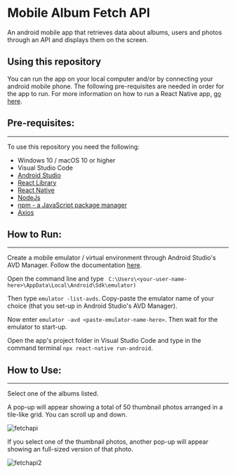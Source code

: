 # Mobile Album Fetch API
An android mobile app that retrieves data about albums, users and photos through an API and displays them on the screen.

## Using this repository
You can run the app on your local computer and/or by connecting your android mobile phone. The following pre-requisites are needed in order for the app to run. 
For more information on how to run a React Native app, [go here](https://reactnative.dev/docs/environment-setup).

## Pre-requisites:
-----------
To use this repository you need the following:
 - Windows 10 / macOS 10  or higher
 - Visual Studio Code
 - [Android Studio](https://developer.android.com/studio)
 - [React Library](https://reactjs.org/)
 - [React Native](https://reactnative.dev/)
 - [NodeJs](https://nodejs.org/en/)
 - [npm - a JavaScript package manager](https://www.npmjs.com/package/npm)
 - [Axios](https://www.npmjs.com/package/axios) 
 
 ## How to Run:
 -----------
 
 Create a mobile emulator / virtual environment through Android Studio's AVD Manager. Follow the documentation [here](https://developer.android.com/studio/intro/update#sdk-manager).
 
 Open the command line and type ` C:\Users\<your-user-name-here>\AppData\Local\Android\Sdk\emulator)`
 
 Then type `emulator -list-avds`. Copy-paste the emulator name of your choice (that you set-up in Android Studio's AVD Manager).
 
 Now enter `emulator -avd <paste-emulator-name-here>`. Then wait for the emulator to start-up.
 
 Open the app's project folder in Visual Studio Code and type in the command terminal `npx react-native run-android`.
 
 ## How to Use:
 -----------
 
 Select one of the albums listed.
 
 A pop-up will appear showing a total of 50 thumbnail photos arranged in a tile-like grid. You can scroll up and down. 
 
 ![fetchapi](https://user-images.githubusercontent.com/53241776/138899575-c7911cc1-422f-40ec-ac03-fe653e3af4ad.jpg)
 
 If you select one of the thumbnail photos, another pop-up will appear showing an full-sized version of that photo.
 
 ![fetchapi2](https://user-images.githubusercontent.com/53241776/138899742-7da24f8d-282b-4e26-a9e4-4711e4c317b5.jpg)
 

 
